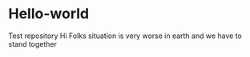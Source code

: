 # Hello-world
Test repository
Hi Folks situation is very worse in earth and we have to stand together
